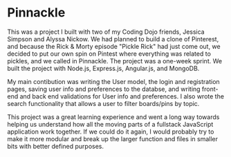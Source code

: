 # Pinnackle

  This was a project I built with two of my Coding Dojo friends, Jessica Simpson and Alyssa Nickow.  We had planned to
build a clone of Pinterest, and because the Rick & Morty episode "Pickle Rick" had just come out, we decided to put our own
spin on Pintest where everything was related to pickles, and we called in Pinnackle.  The project was a one-week sprint. We
built the project with Node.js, Express.js, Angular.js, and MongoDB.

  My main contibution was writing the User model, the login and registration pages, saving user info and preferences to the
databse, and writing front-end and back end validations for User info and preferences.  I also wrote the search functionality
that allows a user to filter boards/pins by topic.

  This project was a great learning experience and went a long way towards helping us understand how all the moving parts of
a fullstack JavaScript application work together.  If we could do it again, I would probably try to make it more modular and
break up the larger function and files in smaller bits with better defined purposes.
  
